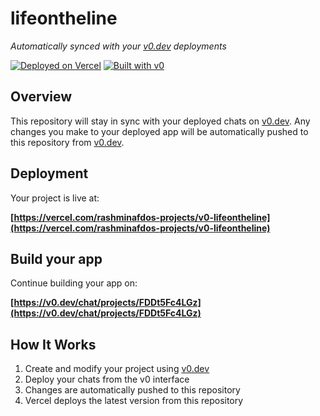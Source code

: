 # lifeontheline

*Automatically synced with your [v0.dev](https://v0.dev) deployments*

[![Deployed on Vercel](https://img.shields.io/badge/Deployed%20on-Vercel-black?style=for-the-badge&logo=vercel)](https://vercel.com/rashminafdos-projects/v0-lifeontheline)
[![Built with v0](https://img.shields.io/badge/Built%20with-v0.dev-black?style=for-the-badge)](https://v0.dev/chat/projects/FDDt5Fc4LGz)

## Overview

This repository will stay in sync with your deployed chats on [v0.dev](https://v0.dev).
Any changes you make to your deployed app will be automatically pushed to this repository from [v0.dev](https://v0.dev).

## Deployment

Your project is live at:

**[https://vercel.com/rashminafdos-projects/v0-lifeontheline](https://vercel.com/rashminafdos-projects/v0-lifeontheline)**

## Build your app

Continue building your app on:

**[https://v0.dev/chat/projects/FDDt5Fc4LGz](https://v0.dev/chat/projects/FDDt5Fc4LGz)**

## How It Works

1. Create and modify your project using [v0.dev](https://v0.dev)
2. Deploy your chats from the v0 interface
3. Changes are automatically pushed to this repository
4. Vercel deploys the latest version from this repository
